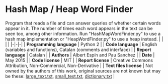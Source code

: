 # Hash Map / Heap Word Finder
Program that reads a file and can answer queries of whether certain words appear in it. The number of times each word appears in the text can be seen too, among other information. Run "HashMapWordFinder.py" to use a hash map implementation or "HeapWordFinder.py" to use a heap instead.
| | | |
|-|-|-|
| **Programming language**  | Python 2 |
| **Code language**   | English (variables and functions), Catalan (comments and interface) |
| **Report language**  | Catalan |
| **Authors** | Albert Espín and Pau Sanchez |
| **Date**  | May 2015  |
| **Code license**  | MIT |
| **Report license**  | Creative Commons Attribution, Non-Commercial, Non-Derivative |
| **Text files license**  | Not owned by the authors of this work, original sources are not known but may be these: [large_text.txt](https://algs4.cs.princeton.edu/32bst), [small_text.txt](https://en.wikipedia.org/wiki/Binary_search_tree), [dictionary.txt](https://www.public.asu.edu/~dgilfill/ferguson/ASPSITE/DICTIONARY)  |
